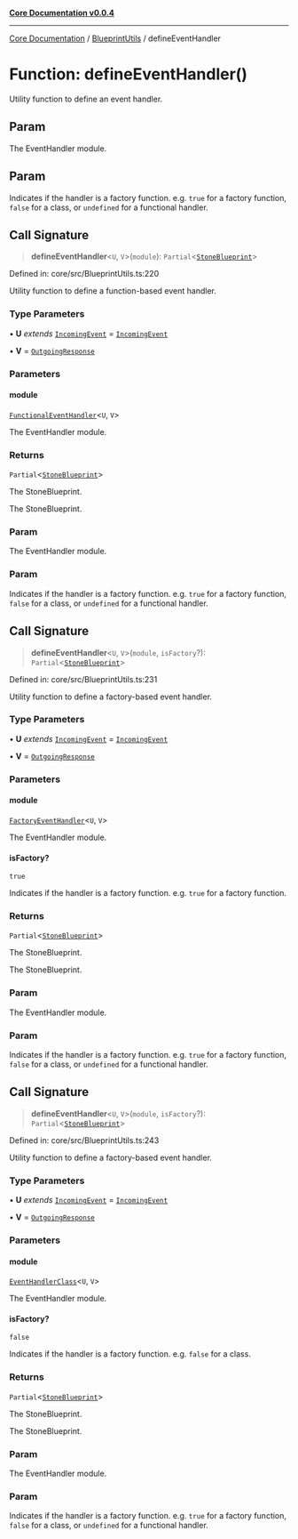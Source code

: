 [**Core Documentation v0.0.4**](../../README.md)

***

[Core Documentation](../../modules.md) / [BlueprintUtils](../README.md) / defineEventHandler

# Function: defineEventHandler()

Utility function to define an event handler.

## Param

The EventHandler module.

## Param

Indicates if the handler is a factory function. e.g. `true` for a factory function, `false` for a class, or `undefined` for a functional handler.

## Call Signature

> **defineEventHandler**\<`U`, `V`\>(`module`): `Partial`\<[`StoneBlueprint`](../../options/StoneBlueprint/interfaces/StoneBlueprint.md)\>

Defined in: core/src/BlueprintUtils.ts:220

Utility function to define a function-based event handler.

### Type Parameters

• **U** *extends* [`IncomingEvent`](../../events/IncomingEvent/classes/IncomingEvent.md) = [`IncomingEvent`](../../events/IncomingEvent/classes/IncomingEvent.md)

• **V** = [`OutgoingResponse`](../../events/OutgoingResponse/classes/OutgoingResponse.md)

### Parameters

#### module

[`FunctionalEventHandler`](../../declarations/type-aliases/FunctionalEventHandler.md)\<`U`, `V`\>

The EventHandler module.

### Returns

`Partial`\<[`StoneBlueprint`](../../options/StoneBlueprint/interfaces/StoneBlueprint.md)\>

The StoneBlueprint.

The StoneBlueprint.

### Param

The EventHandler module.

### Param

Indicates if the handler is a factory function. e.g. `true` for a factory function, `false` for a class, or `undefined` for a functional handler.

## Call Signature

> **defineEventHandler**\<`U`, `V`\>(`module`, `isFactory`?): `Partial`\<[`StoneBlueprint`](../../options/StoneBlueprint/interfaces/StoneBlueprint.md)\>

Defined in: core/src/BlueprintUtils.ts:231

Utility function to define a factory-based event handler.

### Type Parameters

• **U** *extends* [`IncomingEvent`](../../events/IncomingEvent/classes/IncomingEvent.md) = [`IncomingEvent`](../../events/IncomingEvent/classes/IncomingEvent.md)

• **V** = [`OutgoingResponse`](../../events/OutgoingResponse/classes/OutgoingResponse.md)

### Parameters

#### module

[`FactoryEventHandler`](../../declarations/type-aliases/FactoryEventHandler.md)\<`U`, `V`\>

The EventHandler module.

#### isFactory?

`true`

Indicates if the handler is a factory function. e.g. `true` for a factory function.

### Returns

`Partial`\<[`StoneBlueprint`](../../options/StoneBlueprint/interfaces/StoneBlueprint.md)\>

The StoneBlueprint.

The StoneBlueprint.

### Param

The EventHandler module.

### Param

Indicates if the handler is a factory function. e.g. `true` for a factory function, `false` for a class, or `undefined` for a functional handler.

## Call Signature

> **defineEventHandler**\<`U`, `V`\>(`module`, `isFactory`?): `Partial`\<[`StoneBlueprint`](../../options/StoneBlueprint/interfaces/StoneBlueprint.md)\>

Defined in: core/src/BlueprintUtils.ts:243

Utility function to define a factory-based event handler.

### Type Parameters

• **U** *extends* [`IncomingEvent`](../../events/IncomingEvent/classes/IncomingEvent.md) = [`IncomingEvent`](../../events/IncomingEvent/classes/IncomingEvent.md)

• **V** = [`OutgoingResponse`](../../events/OutgoingResponse/classes/OutgoingResponse.md)

### Parameters

#### module

[`EventHandlerClass`](../../declarations/type-aliases/EventHandlerClass.md)\<`U`, `V`\>

The EventHandler module.

#### isFactory?

`false`

Indicates if the handler is a factory function. e.g. `false` for a class.

### Returns

`Partial`\<[`StoneBlueprint`](../../options/StoneBlueprint/interfaces/StoneBlueprint.md)\>

The StoneBlueprint.

The StoneBlueprint.

### Param

The EventHandler module.

### Param

Indicates if the handler is a factory function. e.g. `true` for a factory function, `false` for a class, or `undefined` for a functional handler.
